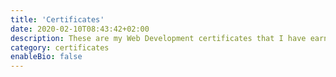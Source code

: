 ```yaml
---
title: 'Certificates'
date: 2020-02-10T08:43:42+02:00
description: These are my Web Development certificates that I have earned
category: certificates
enableBio: false
---
```


